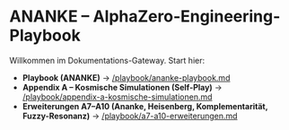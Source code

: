 # ANANKE – AlphaZero-Engineering-Playbook

Willkommen im Dokumentations-Gateway. Start hier:

- **Playbook (ANANKE)** → [/playbook/ananke-playbook.md](playbook/ananke-playbook.md)
- **Appendix A – Kosmische Simulationen (Self-Play)** → [/playbook/appendix-a-kosmische-simulationen.md](playbook/appendix-a-kosmische-simulationen.md)
- **Erweiterungen A7–A10 (Ananke, Heisenberg, Komplementarität, Fuzzy-Resonanz)** → [/playbook/a7-a10-erweiterungen.md](playbook/a7-a10-erweiterungen.md)
